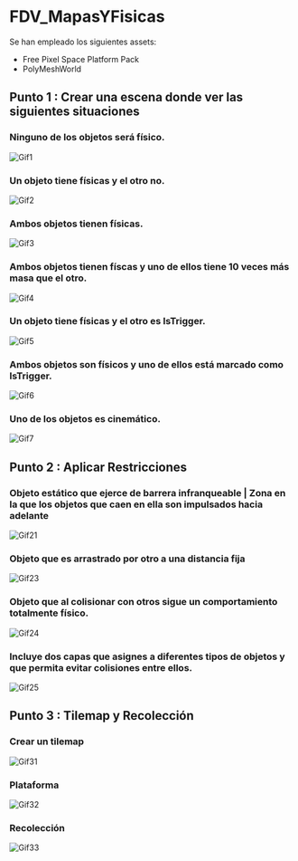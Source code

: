 # FDV_MapasYFisicas

Se han empleado los siguientes assets:
 - Free Pixel Space Platform Pack
 - PolyMeshWorld

## Punto 1 : Crear una escena donde ver las siguientes situaciones

### Ninguno de los objetos será físico.
![Gif1](gifs/1NoFisicas.gif)
### Un objeto tiene físicas y el otro no.
![Gif2](gifs/2UnoConFisicas.gif)
### Ambos objetos tienen físicas.
![Gif3](gifs/3AmbosFisicas.gif)
### Ambos objetos tienen físcas y uno de ellos tiene 10 veces más masa que el otro.
![Gif4](gifs/4MasMasa.gif)
### Un objeto tiene físicas y el otro es IsTrigger.
![Gif5](gifs/6UnoFisicasOtroTrigger.gif)
### Ambos objetos son físicos y uno de ellos está marcado como IsTrigger.
![Gif6](gifs/5UnoEsTriggerAmbosFisicas.gif)
### Uno de los objetos es cinemático.
![Gif7](gifs/7Kinematico.gif)


## Punto 2 : Aplicar Restricciones

### Objeto estático que ejerce de barrera infranqueable | Zona en la que los objetos que caen en ella son impulsados hacia adelante
![Gif21](gifs/1y2BarreraEImpulso.gif)
### Objeto que es arrastrado por otro a una distancia fija
![Gif23](gifs/3ArrastrarADistancia.gif)
### Objeto que al colisionar con otros sigue un comportamiento totalmente físico.
![Gif24](gifs/4ComportamientoFisico.gif)
### Incluye dos capas que asignes a diferentes tipos de objetos y que permita evitar colisiones entre ellos.
![Gif25](gifs/5Capas.gif)

## Punto 3 : Tilemap y Recolección

### Crear un tilemap
![Gif31](gifs/1Tilemap.gif)
### Plataforma
![Gif32](gifs/2Plataforma.gif)
### Recolección
![Gif33](gifs/3Recolección.gif)

